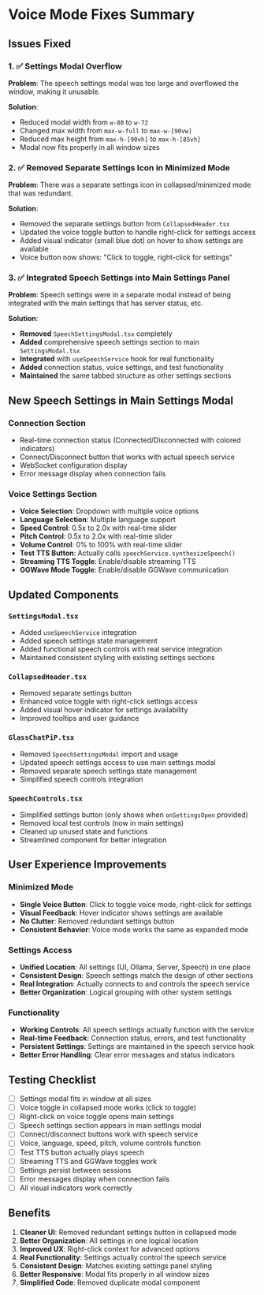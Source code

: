# Voice Mode Fixes Summary

## Issues Fixed

### 1. ✅ Settings Modal Overflow
**Problem**: The speech settings modal was too large and overflowed the window, making it unusable.

**Solution**: 
- Reduced modal width from `w-80` to `w-72`
- Changed max width from `max-w-full` to `max-w-[90vw]`
- Reduced max height from `max-h-[90vh]` to `max-h-[85vh]`
- Modal now fits properly in all window sizes

### 2. ✅ Removed Separate Settings Icon in Minimized Mode
**Problem**: There was a separate settings icon in collapsed/minimized mode that was redundant.

**Solution**:
- Removed the separate settings button from `CollapsedHeader.tsx`
- Updated the voice toggle button to handle right-click for settings access
- Added visual indicator (small blue dot) on hover to show settings are available
- Voice button now shows: "Click to toggle, right-click for settings"

### 3. ✅ Integrated Speech Settings into Main Settings Panel
**Problem**: Speech settings were in a separate modal instead of being integrated with the main settings that has server status, etc.

**Solution**:
- **Removed** `SpeechSettingsModal.tsx` completely
- **Added** comprehensive speech settings section to main `SettingsModal.tsx`
- **Integrated** with `useSpeechService` hook for real functionality
- **Added** connection status, voice settings, and test functionality
- **Maintained** the same tabbed structure as other settings sections

## New Speech Settings in Main Settings Modal

### Connection Section
- Real-time connection status (Connected/Disconnected with colored indicators)
- Connect/Disconnect button that works with actual speech service
- WebSocket configuration display
- Error message display when connection fails

### Voice Settings Section
- **Voice Selection**: Dropdown with multiple voice options
- **Language Selection**: Multiple language support
- **Speed Control**: 0.5x to 2.0x with real-time slider
- **Pitch Control**: 0.5x to 2.0x with real-time slider  
- **Volume Control**: 0% to 100% with real-time slider
- **Test TTS Button**: Actually calls `speechService.synthesizeSpeech()`
- **Streaming TTS Toggle**: Enable/disable streaming TTS
- **GGWave Mode Toggle**: Enable/disable GGWave communication

## Updated Components

### `SettingsModal.tsx`
- Added `useSpeechService` integration
- Added speech settings state management
- Added functional speech controls with real service integration
- Maintained consistent styling with existing settings sections

### `CollapsedHeader.tsx`
- Removed separate settings button
- Enhanced voice toggle with right-click settings access
- Added visual hover indicator for settings availability
- Improved tooltips and user guidance

### `GlassChatPiP.tsx`
- Removed `SpeechSettingsModal` import and usage
- Updated speech settings access to use main settings modal
- Removed separate speech settings state management
- Simplified speech controls integration

### `SpeechControls.tsx`
- Simplified settings button (only shows when `onSettingsOpen` provided)
- Removed local test controls (now in main settings)
- Cleaned up unused state and functions
- Streamlined component for better integration

## User Experience Improvements

### Minimized Mode
- **Single Voice Button**: Click to toggle voice mode, right-click for settings
- **Visual Feedback**: Hover indicator shows settings are available
- **No Clutter**: Removed redundant settings button
- **Consistent Behavior**: Voice mode works the same as expanded mode

### Settings Access
- **Unified Location**: All settings (UI, Ollama, Server, Speech) in one place
- **Consistent Design**: Speech settings match the design of other sections
- **Real Integration**: Actually connects to and controls the speech service
- **Better Organization**: Logical grouping with other system settings

### Functionality
- **Working Controls**: All speech settings actually function with the service
- **Real-time Feedback**: Connection status, errors, and test functionality
- **Persistent Settings**: Settings are maintained in the speech service hook
- **Better Error Handling**: Clear error messages and status indicators

## Testing Checklist

- [ ] Settings modal fits in window at all sizes
- [ ] Voice toggle in collapsed mode works (click to toggle)
- [ ] Right-click on voice toggle opens main settings
- [ ] Speech settings section appears in main settings modal
- [ ] Connect/disconnect buttons work with speech service
- [ ] Voice, language, speed, pitch, volume controls function
- [ ] Test TTS button actually plays speech
- [ ] Streaming TTS and GGWave toggles work
- [ ] Settings persist between sessions
- [ ] Error messages display when connection fails
- [ ] All visual indicators work correctly

## Benefits

1. **Cleaner UI**: Removed redundant settings button in collapsed mode
2. **Better Organization**: All settings in one logical location
3. **Improved UX**: Right-click context for advanced options
4. **Real Functionality**: Settings actually control the speech service
5. **Consistent Design**: Matches existing settings panel styling
6. **Better Responsive**: Modal fits properly in all window sizes
7. **Simplified Code**: Removed duplicate modal component